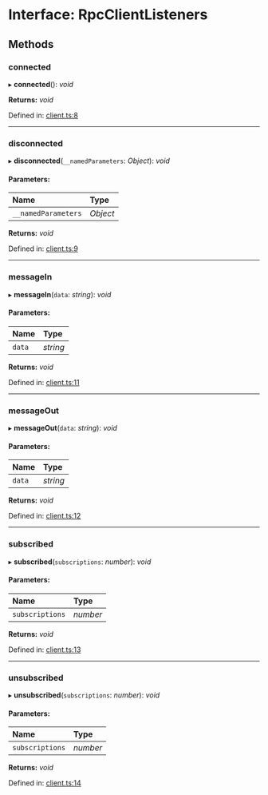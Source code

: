 # Interface: RpcClientListeners

## Methods

### connected

▸ **connected**(): *void*

**Returns:** *void*

Defined in: [client.ts:8](https://github.com/vasyas/typescript-rpc/blob/a0baed0/packages/core/src/client.ts#L8)

___

### disconnected

▸ **disconnected**(`__namedParameters`: *Object*): *void*

#### Parameters:

| Name | Type |
| :------ | :------ |
| `__namedParameters` | *Object* |

**Returns:** *void*

Defined in: [client.ts:9](https://github.com/vasyas/typescript-rpc/blob/a0baed0/packages/core/src/client.ts#L9)

___

### messageIn

▸ **messageIn**(`data`: *string*): *void*

#### Parameters:

| Name | Type |
| :------ | :------ |
| `data` | *string* |

**Returns:** *void*

Defined in: [client.ts:11](https://github.com/vasyas/typescript-rpc/blob/a0baed0/packages/core/src/client.ts#L11)

___

### messageOut

▸ **messageOut**(`data`: *string*): *void*

#### Parameters:

| Name | Type |
| :------ | :------ |
| `data` | *string* |

**Returns:** *void*

Defined in: [client.ts:12](https://github.com/vasyas/typescript-rpc/blob/a0baed0/packages/core/src/client.ts#L12)

___

### subscribed

▸ **subscribed**(`subscriptions`: *number*): *void*

#### Parameters:

| Name | Type |
| :------ | :------ |
| `subscriptions` | *number* |

**Returns:** *void*

Defined in: [client.ts:13](https://github.com/vasyas/typescript-rpc/blob/a0baed0/packages/core/src/client.ts#L13)

___

### unsubscribed

▸ **unsubscribed**(`subscriptions`: *number*): *void*

#### Parameters:

| Name | Type |
| :------ | :------ |
| `subscriptions` | *number* |

**Returns:** *void*

Defined in: [client.ts:14](https://github.com/vasyas/typescript-rpc/blob/a0baed0/packages/core/src/client.ts#L14)
